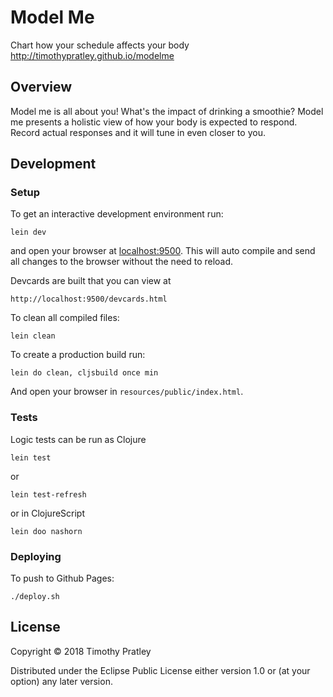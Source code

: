 # Model Me

Chart how your schedule affects your body
http://timothypratley.github.io/modelme


## Overview

Model me is all about you!
What's the impact of drinking a smoothie?
Model me presents a holistic view of how your body is expected to respond.
Record actual responses and it will tune in even closer to you.


## Development

### Setup

To get an interactive development environment run:

    lein dev

and open your browser at [localhost:9500](http://localhost:9500/dev.html).
This will auto compile and send all changes to the browser without the need to reload.

Devcards are built that you can view at

    http://localhost:9500/devcards.html


To clean all compiled files:

    lein clean

To create a production build run:

    lein do clean, cljsbuild once min

And open your browser in `resources/public/index.html`.


### Tests

Logic tests can be run as Clojure

    lein test

or

    lein test-refresh

or in ClojureScript

    lein doo nashorn


### Deploying

To push to Github Pages:

    ./deploy.sh


## License

Copyright © 2018 Timothy Pratley

Distributed under the Eclipse Public License either version 1.0 or (at your option) any later version.
